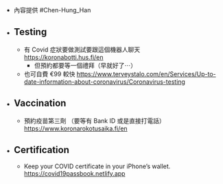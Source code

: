 - 內容提供 #Chen-Hung_Han
- ## Testing
	- 有 Covid 症狀要做測試要跟這個機器人聊天 https://koronabotti.hus.fi/en
		- 但預約都要等一個禮拜（早就好了⋯）
	- 也可自費 €99 較快 https://www.terveystalo.com/en/Services/Up-to-date-information-about-coronavirus/Coronavirus-testing
- ## Vaccination
	- 預約疫苗第三劑 （要等有 Bank ID 或是直接打電話） https://www.koronarokotusaika.fi/en
- ## Certification
	- Keep your COVID certificate in your iPhone’s wallet. https://covid19passbook.netlify.app